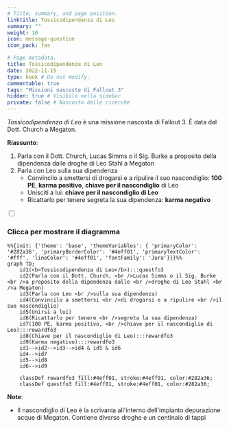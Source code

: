 ```yaml
---
# Title, summary, and page position.
linktitle: Tossicodipendenza di Leo
summary: ""
weight: 10
icon: message-question
icon_pack: fas

# Page metadata.
title: Tossicodipendenza di Leo
date: 2022-11-15
type: book # Do not modify.
commentable: true
tags: "Missioni nascoste di Fallout 3"
hidden: true # Visibile nella sidebar
private: false # Nascosto dalle ricerche
---
```


<div class="fo3">

*Tossicodipendenza di Leo* è una missione nascosta di Fallout 3. È data dal Dott. Church a Megaton.

**Riassunto**:
1. Parla con il Dott. Church, Lucas Simms o il Sig. Burke a proposito della dipendenza dalle droghe di Leo Stahl a Megaton
2. Parla con Leo sulla sua dipendenza
   - Convincilo a smettersi di drogarsi e a ripulire il suo nascondiglio: **100 PE**, **karma positivo**, **chiave per il nascondiglio** di Leo
   - Unisciti a lui: **chiave per il nascondiglio di Leo**
   - Ricattarlo per tenere segreta la sua dipendenza: **karma negativo**


<section class="chart-collapse">
<input type="checkbox" name="collapse2" id="handle2">
<h3 class="handle">
<label for="handle2">Clicca per mostrare il diagramma</label>
</h3>
<div class="content">

```mermaid
%%{init: {'theme': 'base', 'themeVariables': { 'primaryColor': '#282a36', 'primaryBorderColor': '#4eff01', 'primaryTextColor': '#fff', 'lineColor': '#4eff01', 'fontFamily': 'Jura'}}}%%
graph TD;
    id1(<b>Tossicodipendenza di Leo</b>):::questfo3
    id2(Parla con il Dott. Church, <br />Lucas Simms o il Sig. Burke <br />a proposito della dipendenza dalle <br />droghe di Leo Stahl <br />a Megaton)
    id3(Parla con Leo <br />sulla sua dipendenza)
    id4(Convincilo a smettersi <br />di drogarsi e a ripulire <br />il suo nascondiglio)
    id5(Unirsi a lui)
    id6(Ricattarlo per tenere <br />segreta la sua dipendenza)
    id7(100 PE, karma positivo, <br />chiave per il nascondiglio di Leo):::rewardfo3
    id8(Chiave per il nascondiglio di Leo):::rewardfo3
    id9(Karma negativo):::rewardfo3
    id1-->id2-->id3-->id4 & id5 & id6
    id4-->id7
    id5-->id8
    id6-->id9
    
    classDef rewardfo3 fill:#4eff01, stroke:#4eff01, color:#282a36;
    classDef questfo3 fill:#4eff01, stroke:#4eff01, color:#282a36;
```

</div>
</section>

**Note**:
- Il nascondiglio di Leo è la scrivania all'interno dell'impianto depurazione acque di Megaton. Contiene diverse droghe e un centinaio di tappi


</div>
